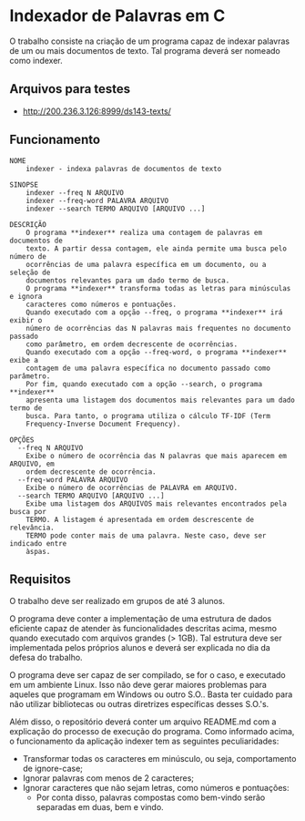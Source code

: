 # Indexador de Palavras em C

O trabalho consiste na criação de um programa capaz de indexar palavras de um ou mais documentos de texto. Tal programa deverá ser nomeado como indexer.

## Arquivos para testes

* http://200.236.3.126:8999/ds143-texts/

## Funcionamento

```
NOME
    indexer - indexa palavras de documentos de texto

SINOPSE
    indexer --freq N ARQUIVO
    indexer --freq-word PALAVRA ARQUIVO
    indexer --search TERMO ARQUIVO [ARQUIVO ...]

DESCRIÇÃO
    O programa **indexer** realiza uma contagem de palavras em documentos de 
    texto. A partir dessa contagem, ele ainda permite uma busca pelo número de 
    ocorrências de uma palavra específica em um documento, ou a seleção de 
    documentos relevantes para um dado termo de busca.
    O programa **indexer** transforma todas as letras para minúsculas e ignora
    caracteres como números e pontuações.
    Quando executado com a opção --freq, o programa **indexer** irá exibir o 
    número de ocorrências das N palavras mais frequentes no documento passado 
    como parâmetro, em ordem decrescente de ocorrências.
    Quando executado com a opção --freq-word, o programa **indexer** exibe a 
    contagem de uma palavra específica no documento passado como parâmetro.
    Por fim, quando executado com a opção --search, o programa **indexer** 
    apresenta uma listagem dos documentos mais relevantes para um dado termo de 
    busca. Para tanto, o programa utiliza o cálculo TF-IDF (Term 
    Frequency-Inverse Document Frequency).

OPÇÕES
  --freq N ARQUIVO
    Exibe o número de ocorrência das N palavras que mais aparecem em ARQUIVO, em
    ordem decrescente de ocorrência.
  --freq-word PALAVRA ARQUIVO
    Exibe o número de ocorrências de PALAVRA em ARQUIVO. 
  --search TERMO ARQUIVO [ARQUIVO ...]
    Exibe uma listagem dos ARQUIVOS mais relevantes encontrados pela busca por 
    TERMO. A listagem é apresentada em ordem descrescente de relevância. 
    TERMO pode conter mais de uma palavra. Neste caso, deve ser indicado entre 
    àspas.
```

## Requisitos

O trabalho deve ser realizado em grupos de até 3 alunos.

O programa deve conter a implementação de uma estrutura de dados eficiente capaz
de atender às funcionalidades descritas acima, mesmo quando executado com
arquivos grandes (> 1GB). Tal estrutura deve ser implementada pelos próprios
alunos e deverá ser explicada no dia da defesa do trabalho.

O programa deve ser capaz de ser compilado, se for o caso, e executado em um ambiente Linux.
Isso não deve gerar maiores problemas para aqueles que programam em Windows ou
outro S.O.. Basta ter cuidado para não utilizar bibliotecas ou outras diretrizes
específicas desses S.O.'s.

Além disso, o repositório deverá conter um arquivo README.md com a
explicação do processo de execução do programa.
Como informado acima, o funcionamento da aplicação indexer tem as seguintes
peculiaridades:

- Transformar todas os caracteres em minúsculo, ou seja, comportamento de ignore-case;
- Ignorar palavras com menos de 2 caracteres;
- Ignorar caracteres que não sejam letras, como números e pontuações:
    - Por conta disso, palavras compostas como bem-vindo serão separadas em duas, bem e vindo.


